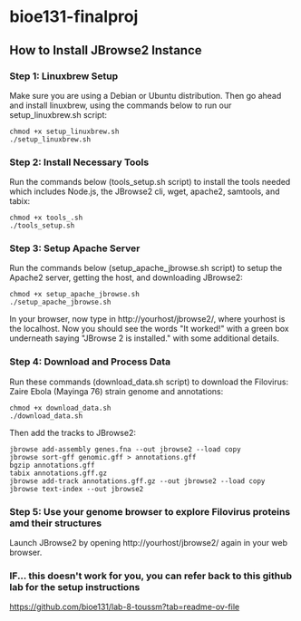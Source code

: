 # bioe131-finalproj

## How to Install JBrowse2 Instance
### Step 1: Linuxbrew Setup
Make sure you are using a Debian or Ubuntu distribution. Then go ahead and install linuxbrew, using the commands below to run our setup_linuxbrew.sh script:
```
chmod +x setup_linuxbrew.sh
./setup_linuxbrew.sh
```

### Step 2: Install Necessary Tools
Run the commands below (tools_setup.sh script) to install the tools needed which includes Node.js, the JBrowse2 cli, wget, apache2, samtools, and tabix:
```
chmod +x tools_.sh
./tools_setup.sh
```

### Step 3: Setup Apache Server
Run the commands below (setup_apache_jbrowse.sh script) to setup the Apache2 server, getting the host, and downloading JBrowse2:
```
chmod +x setup_apache_jbrowse.sh
./setup_apache_jbrowse.sh
```
In your browser, now type in http://yourhost/jbrowse2/, where yourhost is the localhost. Now you should see the words "It worked!" with a green box underneath saying "JBrowse 2 is installed." with some additional details.

### Step 4: Download and Process Data
Run these commands (download_data.sh script) to download the Filovirus: Zaire Ebola (Mayinga 76) strain genome and annotations:
```
chmod +x download_data.sh
./download_data.sh
```

Then add the tracks to JBrowse2:
```
jbrowse add-assembly genes.fna --out jbrowse2 --load copy
jbrowse sort-gff genomic.gff > annotations.gff
bgzip annotations.gff
tabix annotations.gff.gz
jbrowse add-track annotations.gff.gz --out jbrowse2 --load copy
jbrowse text-index --out jbrowse2
```

### Step 5: Use your genome browser to explore Filovirus proteins amd their structures
Launch JBrowse2 by opening http://yourhost/jbrowse2/ again in your web browser.

### IF... this doesn't work for you, you can refer back to this github lab for the setup instructions
https://github.com/bioe131/lab-8-toussm?tab=readme-ov-file
